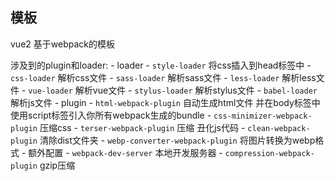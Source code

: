 ## 模板
vue2 基于webpack的模板

涉及到的plugin和loader:
    - loader
      - `style-loader` 将css插入到head标签中
      - `css-loader`  解析css文件
      - `sass-loader`  解析sass文件
      - `less-loader`  解析less文件
      - `vue-loader`  解析vue文件
      - `stylus-loader` 解析stylus文件
      - `babel-loader`  解析js文件
    - plugin
      - `html-webpack-plugin`  自动生成html文件 并在body标签中使用script标签引入你所有webpack生成的bundle
      - `css-minimizer-webpack-plugin` 压缩css
      - `terser-webpack-plugin` 压缩 丑化js代码
      - `clean-webpack-plugin` 清除dist文件夹
      - `webp-converter-webpack-plugin` 将图片转换为webp格式
    - 额外配置
      - `webpack-dev-server` 本地开发服务器
      - `compression-webpack-plugin` gzip压缩